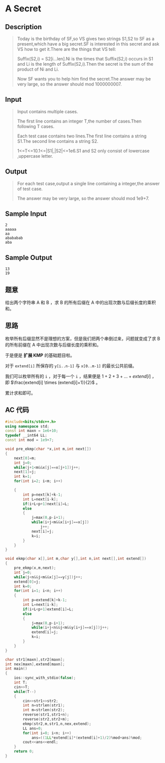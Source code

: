 # A Secret

## **Description**

> Today is the birthday of SF,so VS gives two strings S1,S2 to SF as a present,which have a big secret.SF is interested in this secret and ask VS how to get it.There are the things that VS tell:
>
> Suffix(S2,i) = S2[i...len].Ni is the times that Suffix(S2,i) occurs in S1 and Li is the length of Suffix(S2,i).Then the secret is the sum of the product of Ni and Li.
>
> Now SF wants you to help him find the secret.The answer may be very large, so the answer should mod 1000000007.



## **Input**

> Input contains multiple cases.
>
> The first line contains an integer T,the number of cases.Then following T cases.
>
> Each test case contains two lines.The first line contains a string S1.The second line contains a string S2.
>
> 1<=T<=10.1<=|S1|,|S2|<=1e6.S1 and S2 only consist of lowercase ,uppercase letter.



## **Output**

> For each test case,output a single line containing a integer,the answer of test case.
>
> The answer may be very large, so the answer should mod 1e9+7.



## **Sample Input**

    2
    aaaaa
    aa
    abababab
    aba



## **Sample Output**

    13
    19


## **题意**

给出两个字符串 A 和 B ，求 B 的所有后缀在 A 中的出现次数与后缀长度的乘积和。



## **思路**

枚举所有后缀显然不是理想的方案，但是我们把两个串倒过来，问题就变成了求 B 的所有前缀在 A 中出现次数与后缀长度的乘积和。

于是便是 **扩展 KMP** 的基础题目啦。

对于 `extend[i]` 所保存的 `y[i..n-1]` 与 `x[0..m-1]` 的最长公共前缀。

我们可以枚举所有的 `i` ，对于每一个 `i` ，结果便是 $1+2+3+...+extend[i]$ ，即 $\frac{extend[i] \times (extend[i]+1)}{2}$ 。

累计求和即可。



## **AC 代码**

```cpp
#include<bits/stdc++.h>
using namespace std;
const int maxn = 1e6+10;
typedef __int64 LL;
const int mod = 1e9+7;

void pre_ekmp(char *x,int m,int next[])
{
    next[0]=m;
    int j=0;
    while(j+1<m&&x[j]==x[j+1])j++;
    next[1]=j;
    int k=1;
    for(int i=2; i<m; i++)

    {
        int p=next[k]+k-1;
        int L=next[i-k];
        if(i+L<p+1)next[i]=L;
        else
        {
            j=max(0,p-i+1);
            while(i+j<m&&x[i+j]==x[j])
                j++;
            next[i]=j;
            k=i;
        }
    }
}

void ekmp(char x[],int m,char y[],int n,int next[],int extend[])
{
    pre_ekmp(x,m,next);
    int j=0;
    while(j<n&&j<m&&x[j]==y[j])j++;
    extend[0]=j;
    int k=0;
    for(int i=1; i<n; i++)
    {
        int p=extend[k]+k-1;
        int L=next[i-k];
        if(i+L<p+1)extend[i]=L;
        else
        {
            j=max(0,p-i+1);
            while(i+j<n&&j<m&&y[i+j]==x[j])j++;
            extend[i]=j;
            k=i;
        }
    }
}

char str1[maxn],str2[maxn];
int nex[maxn],extend[maxn];
int main()
{
    ios::sync_with_stdio(false);
    int T;
    cin>>T;
    while(T--)
    {
        cin>>str1>>str2;
        int n=strlen(str1);
        int m=strlen(str2);
        reverse(str1,str1+n);
        reverse(str2,str2+m);
        ekmp(str2,m,str1,n,nex,extend);
        LL ans=0;
        for(int i=0; i<n; i++)
            ans=((1LL*extend[i]*(extend[i]+1)/2)%mod+ans)%mod;
        cout<<ans<<endl;
    }
    return 0;
}
```

